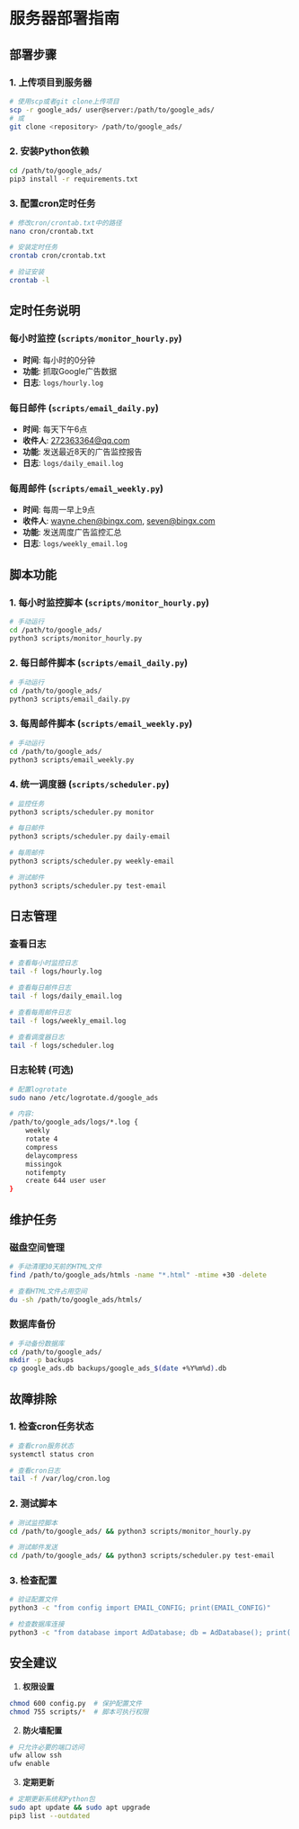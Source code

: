 # 服务器部署指南

## 部署步骤

### 1. 上传项目到服务器
```bash
# 使用scp或者git clone上传项目
scp -r google_ads/ user@server:/path/to/google_ads/
# 或
git clone <repository> /path/to/google_ads/
```

### 2. 安装Python依赖
```bash
cd /path/to/google_ads/
pip3 install -r requirements.txt
```

### 3. 配置cron定时任务
```bash
# 修改cron/crontab.txt中的路径
nano cron/crontab.txt

# 安装定时任务
crontab cron/crontab.txt

# 验证安装
crontab -l
```

## 定时任务说明

### 每小时监控 (`scripts/monitor_hourly.py`)
- **时间**: 每小时的0分钟
- **功能**: 抓取Google广告数据
- **日志**: `logs/hourly.log`

### 每日邮件 (`scripts/email_daily.py`) 
- **时间**: 每天下午6点
- **收件人**: 272363364@qq.com
- **功能**: 发送最近8天的广告监控报告
- **日志**: `logs/daily_email.log`

### 每周邮件 (`scripts/email_weekly.py`)
- **时间**: 每周一早上9点  
- **收件人**: wayne.chen@bingx.com, seven@bingx.com
- **功能**: 发送周度广告监控汇总
- **日志**: `logs/weekly_email.log`

## 脚本功能

### 1. 每小时监控脚本 (`scripts/monitor_hourly.py`)
```bash
# 手动运行
cd /path/to/google_ads/
python3 scripts/monitor_hourly.py
```

### 2. 每日邮件脚本 (`scripts/email_daily.py`)
```bash  
# 手动运行
cd /path/to/google_ads/
python3 scripts/email_daily.py
```

### 3. 每周邮件脚本 (`scripts/email_weekly.py`)
```bash
# 手动运行  
cd /path/to/google_ads/
python3 scripts/email_weekly.py
```

### 4. 统一调度器 (`scripts/scheduler.py`)
```bash
# 监控任务
python3 scripts/scheduler.py monitor

# 每日邮件
python3 scripts/scheduler.py daily-email

# 每周邮件  
python3 scripts/scheduler.py weekly-email

# 测试邮件
python3 scripts/scheduler.py test-email
```

## 日志管理

### 查看日志
```bash
# 查看每小时监控日志
tail -f logs/hourly.log

# 查看每日邮件日志  
tail -f logs/daily_email.log

# 查看每周邮件日志
tail -f logs/weekly_email.log

# 查看调度器日志
tail -f logs/scheduler.log
```

### 日志轮转 (可选)
```bash
# 配置logrotate
sudo nano /etc/logrotate.d/google_ads

# 内容:
/path/to/google_ads/logs/*.log {
    weekly
    rotate 4
    compress
    delaycompress
    missingok
    notifempty
    create 644 user user
}
```

## 维护任务

### 磁盘空间管理
```bash
# 手动清理30天前的HTML文件
find /path/to/google_ads/htmls -name "*.html" -mtime +30 -delete

# 查看HTML文件占用空间
du -sh /path/to/google_ads/htmls/
```

### 数据库备份
```bash  
# 手动备份数据库
cd /path/to/google_ads/
mkdir -p backups
cp google_ads.db backups/google_ads_$(date +%Y%m%d).db
```

## 故障排除

### 1. 检查cron任务状态
```bash
# 查看cron服务状态
systemctl status cron

# 查看cron日志
tail -f /var/log/cron.log
```

### 2. 测试脚本
```bash
# 测试监控脚本
cd /path/to/google_ads/ && python3 scripts/monitor_hourly.py

# 测试邮件发送
cd /path/to/google_ads/ && python3 scripts/scheduler.py test-email
```

### 3. 检查配置
```bash
# 验证配置文件
python3 -c "from config import EMAIL_CONFIG; print(EMAIL_CONFIG)"

# 检查数据库连接  
python3 -c "from database import AdDatabase; db = AdDatabase(); print('数据库连接正常')"
```

## 安全建议

1. **权限设置**
```bash
chmod 600 config.py  # 保护配置文件
chmod 755 scripts/*  # 脚本可执行权限
```

2. **防火墙配置**
```bash
# 只允许必要的端口访问
ufw allow ssh
ufw enable
```

3. **定期更新**
```bash
# 定期更新系统和Python包
sudo apt update && sudo apt upgrade
pip3 list --outdated
```